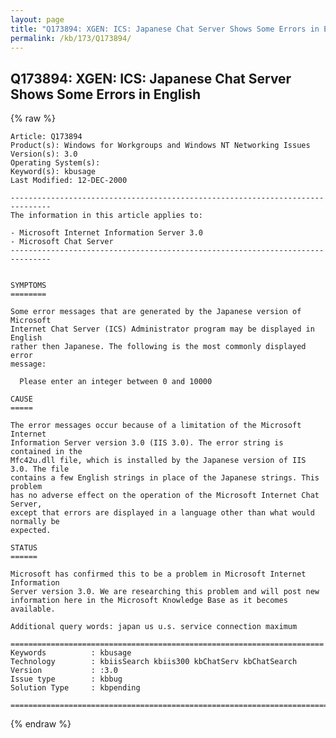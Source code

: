 ```yaml
---
layout: page
title: "Q173894: XGEN: ICS: Japanese Chat Server Shows Some Errors in English"
permalink: /kb/173/Q173894/
---
```


## Q173894: XGEN: ICS: Japanese Chat Server Shows Some Errors in English

{% raw %}

	Article: Q173894
	Product(s): Windows for Workgroups and Windows NT Networking Issues
	Version(s): 3.0
	Operating System(s): 
	Keyword(s): kbusage
	Last Modified: 12-DEC-2000
	
	-------------------------------------------------------------------------------
	The information in this article applies to:
	
	- Microsoft Internet Information Server 3.0 
	- Microsoft Chat Server 
	-------------------------------------------------------------------------------
	
	
	SYMPTOMS
	========
	
	Some error messages that are generated by the Japanese version of Microsoft
	Internet Chat Server (ICS) Administrator program may be displayed in English
	rather then Japanese. The following is the most commonly displayed error
	message:
	
	  Please enter an integer between 0 and 10000
	
	CAUSE
	=====
	
	The error messages occur because of a limitation of the Microsoft Internet
	Information Server version 3.0 (IIS 3.0). The error string is contained in the
	Mfc42u.dll file, which is installed by the Japanese version of IIS 3.0. The file
	contains a few English strings in place of the Japanese strings. This problem
	has no adverse effect on the operation of the Microsoft Internet Chat Server,
	except that errors are displayed in a language other than what would normally be
	expected.
	
	STATUS
	======
	
	Microsoft has confirmed this to be a problem in Microsoft Internet Information
	Server version 3.0. We are researching this problem and will post new
	information here in the Microsoft Knowledge Base as it becomes available.
	
	Additional query words: japan us u.s. service connection maximum
	
	======================================================================
	Keywords          : kbusage 
	Technology        : kbiisSearch kbiis300 kbChatServ kbChatSearch
	Version           : :3.0
	Issue type        : kbbug
	Solution Type     : kbpending
	
	=============================================================================
	

{% endraw %}
